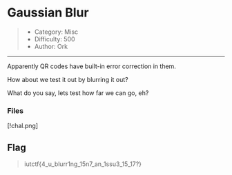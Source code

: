 # Gaussian Blur
> - Category: Misc
> - Difficulty: 500
> - Author: Ork
---
Apparently QR codes have built-in error correction in them.

How about we test it out by blurring it out?

What do you say, lets test how far we can go, eh?

### Files
[!chal.png]

## Flag
> iutctf{4_u_blurr1ng_15n7_an_1ssu3_15_17?}
